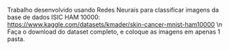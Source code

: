 Trabalho desenvolvido usando Redes Neurais para classificar imagens da base de dados ISIC HAM 10000: https://www.kaggle.com/datasets/kmader/skin-cancer-mnist-ham10000
\n Faça o download do dataset completo, e coloque as imagens em apenas 1 pasta.
